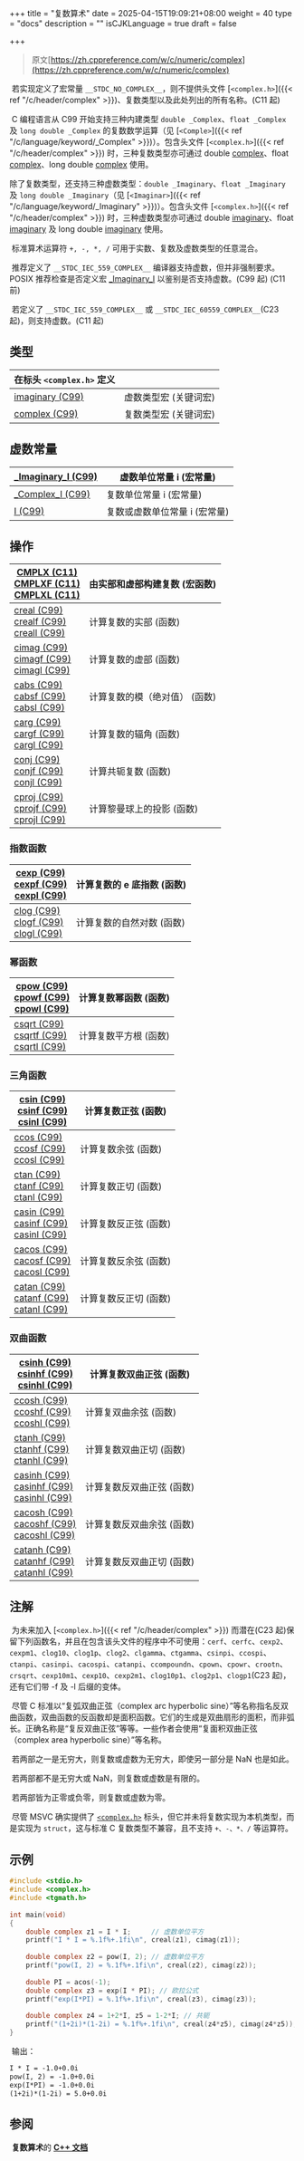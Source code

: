 +++
title = "复数算术"
date = 2025-04-15T19:09:21+08:00
weight = 40
type = "docs"
description = ""
isCJKLanguage = true
draft = false

+++

> 原文[https://zh.cppreference.com/w/c/numeric/complex](https://zh.cppreference.com/w/c/numeric/complex)

​	若实现定义了宏常量 `__STDC_NO_COMPLEX__`，则不提供头文件 [`<complex.h>`]({{< ref "/c/header/complex" >}})、复数类型以及此处列出的所有名称。(C11 起)

​	C 编程语言从 C99 开始支持三种内建类型 `double _Complex`、`float _Complex` 及 `long double _Complex` 的复数数学运算（见 [`<Comple>`]({{< ref "/c/language/keyword/_Complex" >}})）。包含头文件 [`<complex.h>`]({{< ref "/c/header/complex" >}}) 时，三种复数类型亦可通过 double [complex](http://zh.cppreference.com/w/c/numeric/complex/complex)、float [complex](http://zh.cppreference.com/w/c/numeric/complex/complex)、long double [complex](http://zh.cppreference.com/w/c/numeric/complex/complex) 使用。

​	除了复数类型，还支持三种虚数类型：`double _Imaginary`、`float _Imaginary` 及 `long double _Imaginary`（见 [`<Imaginar>`]({{< ref "/c/language/keyword/_Imaginary" >}})）。包含头文件 [`<complex.h>`]({{< ref "/c/header/complex" >}}) 时，三种虚数类型亦可通过 double [imaginary](http://zh.cppreference.com/w/c/numeric/complex/imaginary)、float [imaginary](http://zh.cppreference.com/w/c/numeric/complex/imaginary) 及 long double [imaginary](http://zh.cppreference.com/w/c/numeric/complex/imaginary) 使用。

​	标准算术运算符 `+, -, *, /` 可用于实数、复数及虚数类型的任意混合。

​		推荐定义了 `__STDC_IEC_559_COMPLEX__` 编译器支持虚数，但并非强制要求。POSIX 推荐检查是否定义宏 [_Imaginary_I](https://zh.cppreference.com/w/c/numeric/complex/Imaginary_I) 以鉴别是否支持虚数。(C99 起) (C11 前)

​		若定义了 `__STDC_IEC_559_COMPLEX__` 或 `__STDC_IEC_60559_COMPLEX__`(C23 起)，则支持虚数。(C11 起)

## 类型

| 在标头 `<complex.h>` 定义                                  |                       |
| ------------------------------------------------------------ | --------------------- |
| [imaginary (C99)<br />](https://zh.cppreference.com/w/c/numeric/complex/imaginary) | 虚数类型宏 (关键词宏) |
| [complex (C99)<br />](https://zh.cppreference.com/w/c/numeric/complex/complex) | 复数类型宏 (关键词宏) |

## 虚数常量

| [_Imaginary_I (C99)<br />](https://zh.cppreference.com/w/c/numeric/complex/Imaginary_I) | 虚数单位常量 i (宏常量)       |
| ------------------------------------------------------------ | ----------------------------- |
| [_Complex_I (C99)<br />](https://zh.cppreference.com/w/c/numeric/complex/Complex_I) | 复数单位常量 i (宏常量)       |
| [I (C99)<br />](https://zh.cppreference.com/w/c/numeric/complex/I) | 复数或虚数单位常量 i (宏常量) |

## 操作

| [CMPLX (C11)<br />CMPLXF (C11)<br />CMPLXL (C11)<br />](https://zh.cppreference.com/w/c/numeric/complex/CMPLX) | 由实部和虚部构建复数 (宏函数) |
| ------------------------------------------------------------ | ----------------------------- |
| [creal (C99)<br />crealf (C99)<br />creall (C99)<br />](https://zh.cppreference.com/w/c/numeric/complex/creal) | 计算复数的实部 (函数)         |
| [cimag (C99)<br />cimagf (C99)<br />cimagl (C99)<br />](https://zh.cppreference.com/w/c/numeric/complex/cimag) | 计算复数的虚部 (函数)         |
| [cabs (C99)<br />cabsf (C99)<br />cabsl (C99)<br />](https://zh.cppreference.com/w/c/numeric/complex/cabs) | 计算复数的模（绝对值） (函数) |
| [carg (C99)<br />cargf (C99)<br />cargl (C99)<br />](https://zh.cppreference.com/w/c/numeric/complex/carg) | 计算复数的辐角 (函数)         |
| [conj (C99)<br />conjf (C99)<br />conjl (C99)<br />](https://zh.cppreference.com/w/c/numeric/complex/conj) | 计算共轭复数 (函数)           |
| [cproj (C99)<br />cprojf (C99)<br />cprojl (C99)<br />](https://zh.cppreference.com/w/c/numeric/complex/cproj) | 计算黎曼球上的投影 (函数)     |

### 指数函数

| [cexp (C99)<br />cexpf (C99)<br />cexpl (C99)<br />](https://zh.cppreference.com/w/c/numeric/complex/cexp) | 计算复数的 e 底指数 (函数) |
| ------------------------------------------------------------ | -------------------------- |
| [clog (C99)<br />clogf (C99)<br />clogl (C99)<br />](https://zh.cppreference.com/w/c/numeric/complex/clog) | 计算复数的自然对数 (函数)  |

### 幂函数

| [cpow (C99)<br />cpowf (C99)<br />cpowl (C99)<br />](https://zh.cppreference.com/w/c/numeric/complex/cpow) | 计算复数幂函数 (函数) |
| ------------------------------------------------------------ | --------------------- |
| [csqrt (C99)<br />csqrtf (C99)<br />csqrtl (C99)<br />](https://zh.cppreference.com/w/c/numeric/complex/csqrt) | 计算复数平方根 (函数) |

### 三角函数

| [csin (C99)<br />csinf (C99)<br />csinl (C99)<br />](https://zh.cppreference.com/w/c/numeric/complex/csin) | 计算复数正弦 (函数)   |
| ------------------------------------------------------------ | --------------------- |
| [ccos (C99)<br />ccosf (C99)<br />ccosl (C99)<br />](https://zh.cppreference.com/w/c/numeric/complex/ccos) | 计算复数余弦 (函数)   |
| [ctan (C99)<br />ctanf (C99)<br />ctanl (C99)<br />](https://zh.cppreference.com/w/c/numeric/complex/ctan) | 计算复数正切 (函数)   |
| [casin (C99)<br />casinf (C99)<br />casinl (C99)<br />](https://zh.cppreference.com/w/c/numeric/complex/casin) | 计算复数反正弦 (函数) |
| [cacos (C99)<br />cacosf (C99)<br />cacosl (C99)<br />](https://zh.cppreference.com/w/c/numeric/complex/cacos) | 计算复数反余弦 (函数) |
| [catan (C99)<br />catanf (C99)<br />catanl (C99)<br />](https://zh.cppreference.com/w/c/numeric/complex/catan) | 计算复数反正切 (函数) |

### 双曲函数

| [csinh (C99)<br />csinhf (C99)<br />csinhl (C99)<br />](https://zh.cppreference.com/w/c/numeric/complex/csinh) | 计算复数双曲正弦 (函数)   |
| ------------------------------------------------------------ | ------------------------- |
| [ccosh (C99)<br />ccoshf (C99)<br />ccoshl (C99)<br />](https://zh.cppreference.com/w/c/numeric/complex/ccosh) | 计算复双曲余弦 (函数)     |
| [ctanh (C99)<br />ctanhf (C99)<br />ctanhl (C99)<br />](https://zh.cppreference.com/w/c/numeric/complex/ctanh) | 计算复数双曲正切 (函数)   |
| [casinh (C99)<br />casinhf (C99)<br />casinhl (C99)<br />](https://zh.cppreference.com/w/c/numeric/complex/casinh) | 计算复数反双曲正弦 (函数) |
| [cacosh (C99)<br />cacoshf (C99)<br />cacoshl (C99)<br />](https://zh.cppreference.com/w/c/numeric/complex/cacosh) | 计算复数反双曲余弦 (函数) |
| [catanh (C99)<br />catanhf (C99)<br />catanhl (C99)<br />](https://zh.cppreference.com/w/c/numeric/complex/catanh) | 计算复数反双曲正切 (函数) |

## 注解

​	为未来加入 [`<complex.h>`]({{< ref "/c/header/complex" >}}) 而潜在(C23 起)保留下列函数名，并且在包含该头文件的程序中不可使用：`cerf`、`cerfc`、`cexp2`、`cexpm1`、`clog10`、`clog1p`、`clog2`、`clgamma`、`ctgamma`、`csinpi`、`ccospi`、`ctanpi`、`casinpi`、`cacospi`、`catanpi`、`ccompoundn`、`cpown`、`cpowr`、`crootn`、`crsqrt`、`cexp10m1`、`cexp10`、`cexp2m1`、`clog10p1`、`clog2p1`、`clogp1`(C23 起)，还有它们带 -f 及 -l 后缀的变体。

​	尽管 C 标准以“复弧双曲正弦（complex arc hyperbolic sine）”等名称指名反双曲函数，双曲函数的反函数却是面积函数。它们的生成是双曲扇形的面积，而非弧长。正确名称是“复反双曲正弦”等等。一些作者会使用“复面积双曲正弦（complex area hyperbolic sine）”等名称。

​	若两部之一是无穷大，则复数或虚数为无穷大，即使另一部分是 NaN 也是如此。

​	若两部都不是无穷大或 NaN，则复数或虚数是有限的。

​	若两部皆为正零或负零，则复数或虚数为零。

​	尽管 MSVC 确实提供了 [`<complex.h>`](https://learn.microsoft.com/en-us/cpp/c-runtime-library/complex-math-support) 标头，但它并未将复数实现为本机类型，而是实现为 `struct`，这与标准 C 复数类型不兼容，且不支持 `+、-、*、/` 等运算符。

## 示例



```c
#include <stdio.h>
#include <complex.h>
#include <tgmath.h>
 
int main(void)
{
    double complex z1 = I * I;     // 虚数单位平方
    printf("I * I = %.1f%+.1fi\n", creal(z1), cimag(z1));
 
    double complex z2 = pow(I, 2); // 虚数单位平方
    printf("pow(I, 2) = %.1f%+.1fi\n", creal(z2), cimag(z2));
 
    double PI = acos(-1);
    double complex z3 = exp(I * PI); // 欧拉公式
    printf("exp(I*PI) = %.1f%+.1fi\n", creal(z3), cimag(z3));
 
    double complex z4 = 1+2*I, z5 = 1-2*I; // 共轭
    printf("(1+2i)*(1-2i) = %.1f%+.1fi\n", creal(z4*z5), cimag(z4*z5));
}
```

​	输出：

```txt
I * I = -1.0+0.0i
pow(I, 2) = -1.0+0.0i
exp(I*PI) = -1.0+0.0i
(1+2i)*(1-2i) = 5.0+0.0i
```

## 参阅

​	**复数算术**的 **[C++ 文档](https://zh.cppreference.com/w/cpp/numeric/complex)**
